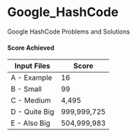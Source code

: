 # Google_HashCode
Google HashCode Problems and Solutions

#### Score Achieved
| Input Files  | Score |
| ------------ | ----- |
| A - Example | 16 |
| B - Small | 99 |
| C - Medium | 4,495 |
| D - Quite Big | 999,999,725 |
| E - Also Big | 504,999,983 |
